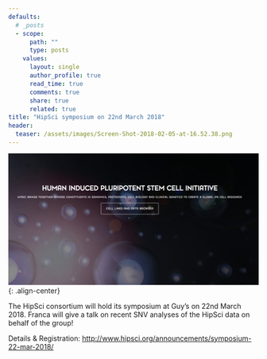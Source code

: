 ```yaml
---
defaults:
  # _posts
  - scope:
      path: ""
      type: posts
    values:
      layout: single
      author_profile: true
      read_time: true
      comments: true
      share: true
      related: true
title: "HipSci symposium on 22nd March 2018"
header:
  teaser: /assets/images/Screen-Shot-2018-02-05-at-16.52.38.png
---
```


![image-center](/assets/images/Screen-Shot-2018-02-05-at-16.52.38.png){: .align-center}

The HipSci consortium will hold its symposium at Guy’s on 22nd March 2018. Franca will give a talk on recent SNV analyses of the HipSci data on behalf of the group!

Details & Registration: <http://www.hipsci.org/announcements/symposium-22-mar-2018/>
